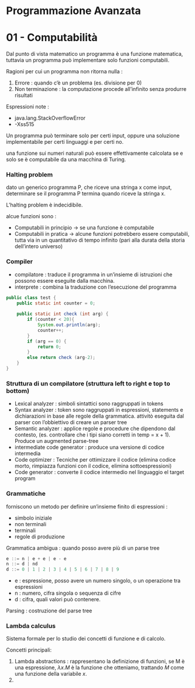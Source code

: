 # Programmazione Avanzata

# 01 - Computabilità

Dal punto di vista matematico un programma è una funzione matematica, tuttavia un programma può implementare solo funzioni computabili.

Ragioni per cui un programma non ritorna nulla :

1. Errore : quando c’è un problema (es. divisione per 0)
2. Non terminazione : la computazione procede all’infinito senza produrre risultati

Espressioni note : 

- java.lang.StackOverflowError
- -Xss515

Un programma può terminare solo per certi input, oppure una soluzione implementabile per certi linguaggi e per certi no.

una funzione sui numeri naturali può essere effettivamente calcolata se e solo se è  computabile da una macchina di Turing.

### Halting problem

dato un generico programma P, che riceve una stringa x come input, determinare se il programma P termina quando riceve la stringa x.

L’halting problem è indecidibile.

alcue funzioni sono :

- Computabili in principio → se una funzione è computabile
- Computabili in pratica → alcune funzioni potrebbero essere computabili, tutta via in un quantitativo di tempo infinito (pari alla durata della storia dell’intero universo)

### Compiler

- compilatore  :  traduce il programma in un’insieme di istruzioni che possono essere eseguite dalla macchina.
- interprete : combina la traduzione con l’esecuzione del programma

```java
public class test {
	public static int counter = 0;
	
	public static int check (int arg) {
		if (counter < 20){
			System.out.println(arg);
			counter++;
		}
		if (arg == 0) {
			return 0;
		}
		else return check (arg-2);
	}
}
```

### Struttura di un compilatore (struttura left to right e top to bottom)

- Lexical analyzer : simboli sintattici sono raggruppati in tokens
- Syntax analyzer : token sono raggruppati in espressioni, statements e
dichiarazioni in base alle regole della grammatica. attivitò eseguita dal parser con l’obbiettivo di creare un parser tree
- Semantic analyzer : applice regole e procedure che dipendono dal contesto, (es. controllare che i tipi siano corretti in temp = x + 1). Produce un augmented parse-tree
- intermediate code generator : produce una versione di codice intermedia
- Code optimizer : Tecniche per ottimizzare il codice (elimina codice morto, rimpiazza funzioni con il codice, elimina sottoespressioni)
- Code generator : converte il codice intermedio nel linguaggio el target program

### Grammatiche

forniscono un metodo per definire un’insieme finito di espressioni :

- simbolo iniziale
- non terminali
- terminali
- regole di produzione

Grammatica ambigua : quando posso avere più di un parse tree

```java
e ::= n | e + e | e - e
n ::= d | nd
d ::= 0 | 1 | 2 | 3 | 4 | 5 | 6 | 7 | 8 | 9
```

- e : espressione, posso avere un numero singolo, o un operazione tra espressioni
- n : numero, cifra singola o sequenza di cifre
- d : cifra, quali valori può contenere.

Parsing : costruzione del parse tree

### Lambda calculus

Sistema formale per lo studio dei concetti di funzione e di calcolo.

Concetti principali:

1. Lambda abstractions : rappresentano la definizione di funzioni, se M è una espressione,  $λx.M$ è la funzione che otteniamo, trattando $M$ come una funzione della variabile $x$.
2.